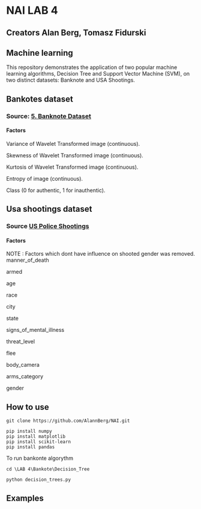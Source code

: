 # NAI LAB 4
## Creators Alan Berg, Tomasz Fidurski
## Machine learning
This repository demonstrates the application of two popular machine learning algorithms, Decision Tree and Support Vector Machine (SVM), on two distinct datasets: Banknote and USA Shootings.
## Bankotes dataset
### Source: [5. Banknote Dataset](https://machinelearningmastery.com/standard-machine-learning-datasets/)
#### Factors 
Variance of Wavelet Transformed image (continuous).

Skewness of Wavelet Transformed image (continuous).

Kurtosis of Wavelet Transformed image (continuous).

Entropy of image (continuous).

Class (0 for authentic, 1 for inauthentic).

## Usa shootings dataset
### Source [US Police Shootings](https://www.kaggle.com/datasets/ahsen1330/us-police-shootings/data)
#### Factors 
NOTE : Factors which dont have influence on shooted gender was removed.
manner_of_death

armed

age

race

city

state

signs_of_mental_illness

threat_level

flee

body_camera

arms_category

gender

## How to use 
    git clone https://github.com/AlannBerg/NAI.git

    pip install numpy
    pip install matplotlib
    pip install scikit-learn
    pip install pandas

To run bankonte algorythm 
    
    cd \LAB 4\Bankote\Decision_Tree

    python decision_trees.py
    
## Examples
